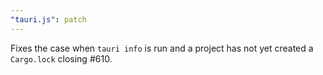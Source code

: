 ```yaml
---
"tauri.js": patch
---
```


Fixes the case when `tauri info` is run and a project has not yet created a `Cargo.lock` closing #610.
